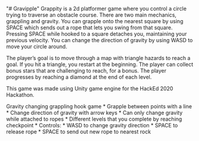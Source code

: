 "# Gravipple" 
Grappity is a 2d platformer game where you control a circle trying to traverse an obstacle course. There are two main mechanics, grappling and gravity. 
You can grapple onto the nearest square by using SPACE which sends out a rope that lets you swing from that square. Pressing SPACE while hooked to a square detaches you, maintaining your previous velocity.
You can change the direction of gravity by using WASD to move your circle around.

The player’s goal is to move through a map with triangle hazards to reach a goal. If you hit a triangle, you restart at the beginning.
The player can collect bonus stars that are challenging to reach, for a bonus.
The player progresses by reaching a diamond at the end of each level.

This game was made using Unity game engine for the HackEd 2020 Hackathon.

Gravity changing grappling hook game
     * Grapple between points with a line
     * Change direction of gravity with arrow keys
     * Can only change gravity while attached to ropes
     * Different levels that you complete by reaching checkpoint
     * Controls:
            * WASD to change gravity direction
            * SPACE to release rope
            * SPACE to send out new rope to nearest rock
